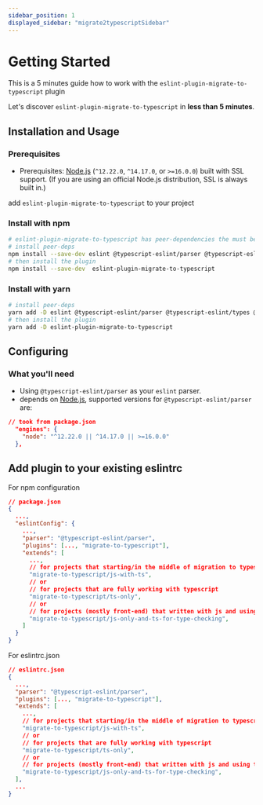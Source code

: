 ```yaml
---
sidebar_position: 1
displayed_sidebar: "migrate2typescriptSidebar"
---
```


# Getting Started

This is a 5 minutes guide how to work with the `eslint-plugin-migrate-to-typescript` plugin

Let's discover `eslint-plugin-migrate-to-typescript` in
**less than 5 minutes**.

## Installation and Usage

### Prerequisites

- Prerequisites: [Node.js](https://nodejs.org/en/) (`^12.22.0`, `^14.17.0`, or `>=16.0.0`) built with SSL support. (If you are using an official Node.js distribution, SSL is always built in.)

add `eslint-plugin-migrate-to-typescript` to your project

### Install with npm

```sh
# eslint-plugin-migrate-to-typescript has peer-dependencies the must be installed together with it
# install peer-deps
npm install --save-dev eslint @typescript-eslint/parser @typescript-eslint/types @typescript-eslint/utils
# then install the plugin
npm install --save-dev  eslint-plugin-migrate-to-typescript
```

### Install with yarn

```sh
# install peer-deps
yarn add -D eslint @typescript-eslint/parser @typescript-eslint/types @typescript-eslint/utils
# then install the plugin
yarn add -D eslint-plugin-migrate-to-typescript
```

## Configuring

### What you'll need

- Using `@typescript-eslint/parser` as your `eslint` parser.
- depends on [Node.js](https://nodejs.org/en/download/), supported versions for `@typescript-eslint/parser` are:

```json
// took from package.json
  "engines": {
    "node": "^12.22.0 || ^14.17.0 || >=16.0.0"
  },
```

## Add plugin to your existing eslintrc

For npm configuration

```json
// package.json
{
  ...,
  "eslintConfig": {
    ...,
    "parser": "@typescript-eslint/parser",
    "plugins": [..., "migrate-to-typescript"],
    "extends": [
      ...,
      // for projects that starting/in the middle of migration to typescript
      "migrate-to-typescript/js-with-ts",
      // or
      // for projects that are fully working with typescript
      "migrate-to-typescript/ts-only",
      // or
      // for projects (mostly front-end) that written with js and using ts for type-checking or type-generating
      "migrate-to-typescript/js-only-and-ts-for-type-checking",
    ]
  }
}
```

For eslintrc.json

```json
// eslintrc.json
{
  ...,
  "parser": "@typescript-eslint/parser",
  "plugins": [..., "migrate-to-typescript"],
  "extends": [
    ...,
    // for projects that starting/in the middle of migration to typescript
    "migrate-to-typescript/js-with-ts",
    // or
    // for projects that are fully working with typescript
    "migrate-to-typescript/ts-only",
    // or
    // for projects (mostly front-end) that written with js and using ts for type-checking or type-generating
    "migrate-to-typescript/js-only-and-ts-for-type-checking",
  ],
  ...
}
```
